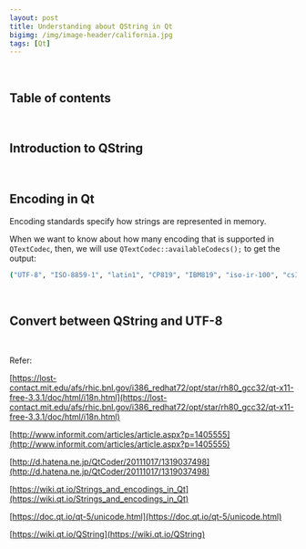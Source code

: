 ```yaml
---
layout: post
title: Understanding about QString in Qt
bigimg: /img/image-header/california.jpg
tags: [Qt]
---
```



<br>

## Table of contents



<br>

## Introduction to QString 





<br>

## Encoding in Qt
Encoding standards specify how strings are represented in memory. 




When we want to know about how many encoding that is supported in ```QTextCodec```, then, we will use ```QTextCodec::availableCodecs();``` to get the output:

```bat
("UTF-8", "ISO-8859-1", "latin1", "CP819", "IBM819", "iso-ir-100", "csISOLatin1", "ISO-8859-15", "latin9", "UTF-32LE", "UTF-32BE", "UTF-32", "UTF-16LE", "UTF-16BE", "UTF-16", "System", "roman8", "hp-roman8", "csHPRoman8", "TIS-620", "ISO 8859-11", "WINSAMI2", "WS2", "Apple Roman", "macintosh", "MacRoman", "windows-1258", "CP1258", "windows-1257", "CP1257", "windows-1256", "CP1256", "windows-1255", "CP1255", "windows-1254", "CP1254", "windows-1253", "CP1253", "windows-1252", "CP1252", "windows-1251", "CP1251", "windows-1250", "CP1250", "IBM866", "CP866", "csIBM866", "IBM874", "CP874", "IBM850", "CP850", "csPC850Multilingual", "ISO-8859-16", "iso-ir-226", "latin10", "ISO-8859-14", "iso-ir-199", "latin8", "iso-celtic", "ISO-8859-13", "ISO-8859-10", "iso-ir-157", "latin6", "ISO-8859-10:1992", "csISOLatin6", "ISO-8859-9", "iso-ir-148", "latin5", "csISOLatin5", "ISO-8859-8", "ISO 8859-8-I", "iso-ir-138", "hebrew", "csISOLatinHebrew", "ISO-8859-7", "ECMA-118", "greek", "iso-ir-126", "csISOLatinGreek", "ISO-8859-6", "ISO-8859-6-I", "ECMA-114", "ASMO-708", "arabic", "iso-ir-127", "csISOLatinArabic", "ISO-8859-5", "cyrillic", "iso-ir-144", "csISOLatinCyrillic", "ISO-8859-4", "latin4", "iso-ir-110", "csISOLatin4", "ISO-8859-3", "latin3", "iso-ir-109", "csISOLatin3", "ISO-8859-2", "latin2", "iso-ir-101", "csISOLatin2", "KOI8-U", "KOI8-RU", "KOI8-R", "csKOI8R", "Iscii-Mlm", "Iscii-Knd", "Iscii-Tlg", "Iscii-Tml", "Iscii-Ori", "Iscii-Gjr", "Iscii-Pnj", "Iscii-Bng", "Iscii-Dev", "TSCII", "GB18030", "GBK", "GB2312", "CP936", "MS936", "windows-936", "EUC-JP", "ISO-2022-JP", "Shift_JIS", "JIS7", "SJIS", "MS_Kanji", "EUC-KR", "cp949", "Big5", "Big5-HKSCS", "Big5-ETen", "CP950")
```

<br>

## Convert between QString and UTF-8




<br>



Refer:

[https://lost-contact.mit.edu/afs/rhic.bnl.gov/i386_redhat72/opt/star/rh80_gcc32/qt-x11-free-3.3.1/doc/html/i18n.html](https://lost-contact.mit.edu/afs/rhic.bnl.gov/i386_redhat72/opt/star/rh80_gcc32/qt-x11-free-3.3.1/doc/html/i18n.html)

[http://www.informit.com/articles/article.aspx?p=1405555](http://www.informit.com/articles/article.aspx?p=1405555)

[http://d.hatena.ne.jp/QtCoder/20111017/1319037498](http://d.hatena.ne.jp/QtCoder/20111017/1319037498)

[https://wiki.qt.io/Strings_and_encodings_in_Qt](https://wiki.qt.io/Strings_and_encodings_in_Qt)

[https://doc.qt.io/qt-5/unicode.html](https://doc.qt.io/qt-5/unicode.html)

[https://wiki.qt.io/QString](https://wiki.qt.io/QString)